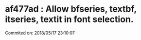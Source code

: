 # af477ad : Allow bfseries, textbf, itseries, textit in font selection.

Commited on: 2018/05/17 23:10:07

